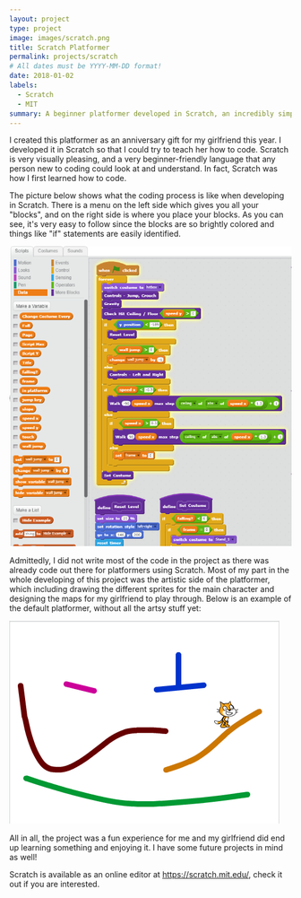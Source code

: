 ```yaml
---
layout: project
type: project
image: images/scratch.png
title: Scratch Platformer
permalink: projects/scratch
# All dates must be YYYY-MM-DD format!
date: 2018-01-02
labels:
  - Scratch
  - MIT
summary: A beginner platformer developed in Scratch, an incredibly simplified language that uses visual blocks instead of just text. 
---
```



I created this platformer as an anniversary gift for my girlfriend this year. I developed it in Scratch so that I could try to teach her how to code. Scratch is very visually pleasing, and a very beginner-friendly language that any person new to coding could look at and understand. In fact, Scratch was how I first learned how to code.

The picture below shows what the coding process is like when developing in Scratch. There is a menu on the left side which gives you all your "blocks", and on the right side is where you place your blocks. As you can see, it's very easy to follow since the blocks are so brightly colored and things like "if" statements are easily identified.

<img class="ui medium right floated rounded image" src="../images/scratchpic1.PNG">

Admittedly, I did not write most of the code in the project as there was already code out there for platformers using Scratch. Most of my part in the whole developing of this project was the artistic side of the platformer, which including drawing the different sprites for the main character and designing the maps for my girlfriend to play through. Below is an example of the default platformer, without all the artsy stuff yet:







<img class="ui medium right floated rounded image" src="../images/scratchpic2.PNG">









All in all, the project was a fun experience for me and my girlfriend did end up learning something and enjoying it. I have some future projects in mind as well!

Scratch is available as an online editor at https://scratch.mit.edu/, check it out if you are interested.
